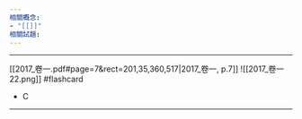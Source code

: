 ```yaml
---
相關概念: 
- "[[]]"
相關試題:
---
```


---



[[2017_卷一.pdf#page=7&rect=201,35,360,517|2017_卷一, p.7]]
 ![[2017_卷一 22.png]] #flashcard 
* C
---
<!--ID: 1730855931068-->
